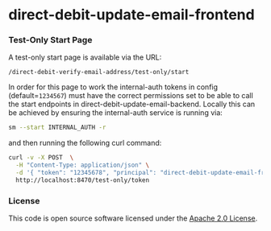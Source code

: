 
# direct-debit-update-email-frontend

### Test-Only Start Page
A test-only start page is available via the URL: 
```
/direct-debit-verify-email-address/test-only/start
```
In order for this page to work the internal-auth tokens in config (default=`1234567`) must have the correct permissions set
to be able to call the start endpoints in direct-debit-update-email-backend. Locally this can be achieved by ensuring 
the internal-auth service is running via:
```bash
sm --start INTERNAL_AUTH -r
```
and then running the following curl command:
```bash
curl -v -X POST  \
  -H "Content-Type: application/json" \
  -d '{ "token": "12345678", "principal": "direct-debit-update-email-frontend", "permissions": [ { "resourceType": "direct-debit-update-email-backend", "resourceLocation": "direct-debit-update-email/bta/start", "actions": ["WRITE"]  }, { "resourceType": "direct-debit-update-email-backend", "resourceLocation": "direct-debit-update-email/epaye/start", "actions": ["WRITE"]  } ] }' \
  http://localhost:8470/test-only/token
```

### License

This code is open source software licensed under the [Apache 2.0 License]("http://www.apache.org/licenses/LICENSE-2.0.html").